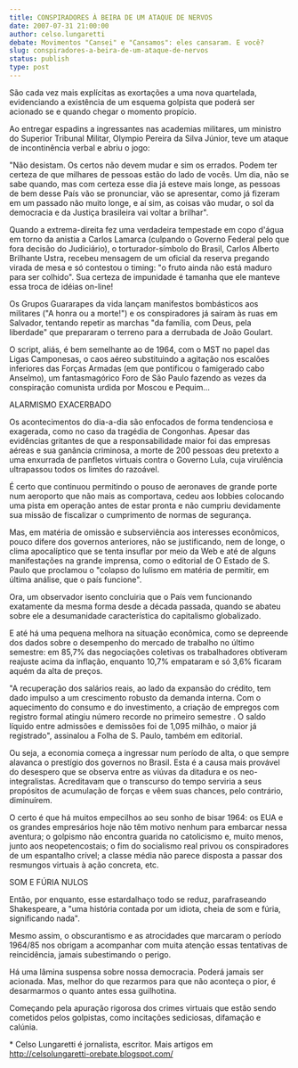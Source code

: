 ```yaml
---
title: CONSPIRADORES À BEIRA DE UM ATAQUE DE NERVOS
date: 2007-07-31 21:00:00
author: celso.lungaretti
debate: Movimentos "Cansei" e "Cansamos": eles cansaram. E você?
slug: conspiradores-a-beira-de-um-ataque-de-nervos
status: publish 
type: post
---
```


São cada vez mais explícitas as exortações a uma nova quartelada, evidenciando a existência de um esquema golpista que poderá ser acionado se e quando chegar o momento propício.  

  

Ao entregar espadins a ingressantes nas academias militares, um ministro do Superior Tribunal Militar, Olympio Pereira da Silva Júnior, teve um ataque de incontinência verbal e abriu o jogo:   

"Não desistam. Os certos não devem mudar e sim os errados. Podem ter certeza de que milhares de pessoas estão do lado de vocês. Um dia, não se sabe quando, mas com certeza esse dia já esteve mais longe, as pessoas de bem desse País vão se pronunciar, vão se apresentar, como já fizeram em um passado não muito longe, e aí sim, as coisas vão mudar, o sol da democracia e da Justiça brasileira vai voltar a brilhar".  

  

Quando a extrema-direita fez uma verdadeira tempestade em copo d'água em torno da anistia a Carlos Lamarca (culpando o Governo Federal pelo que fora decisão do Judiciário), o torturador-símbolo do Brasil, Carlos Alberto Brilhante Ustra, recebeu mensagem de um oficial da reserva pregando virada de mesa e só contestou o timing: "o fruto ainda não está maduro para ser colhido". Sua certeza de impunidade é tamanha que ele manteve essa troca de idéias on-line!  

  

Os Grupos Guararapes da vida lançam manifestos bombásticos aos militares ("A honra ou a morte!") e os conspiradores já saíram às ruas em Salvador, tentando repetir as marchas "da família, com Deus, pela liberdade" que prepararam o terreno para a derrubada de João Goulart.  

  

O script, aliás, é bem semelhante ao de 1964, com o MST no papel das Ligas Camponesas, o caos aéreo substituindo a agitação nos escalões inferiores das Forças Armadas (em que pontificou o famigerado cabo Anselmo), um fantasmagórico Foro de São Paulo fazendo as vezes da conspiração comunista urdida por Moscou e Pequim...  

  

ALARMISMO EXACERBADO   

  

Os acontecimentos do dia-a-dia são enfocados de forma tendenciosa e exagerada, como no caso da tragédia de Congonhas. Apesar das evidências gritantes de que a responsabilidade maior foi das empresas aéreas e sua ganância criminosa, a morte de 200 pessoas deu pretexto a uma enxurrada de panfletos virtuais contra o Governo Lula, cuja virulência ultrapassou todos os limites do razoável.   

  

É certo que continuou permitindo o pouso de aeronaves de grande porte num aeroporto que não mais as comportava, cedeu aos lobbies colocando uma pista em operação antes de estar pronta e não cumpriu devidamente sua missão de fiscalizar o cumprimento de normas de segurança.   

  

Mas, em matéria de omissão e subserviência aos interesses econômicos, pouco difere dos governos anteriores, não se justificando, nem de longe, o clima apocalíptico que se tenta insuflar por meio da Web e até de alguns manifestações na grande imprensa, como o editorial de O Estado de S. Paulo que proclamou o "colapso do lulismo em matéria de permitir, em última análise, que o país funcione".   

  

Ora, um observador isento concluiria que o País vem funcionando exatamente da mesma forma desde a década passada, quando se abateu sobre ele a desumanidade característica do capitalismo globalizado.  

  

E até há uma pequena melhora na situação econômica, como se depreende dos dados sobre o desempenho do mercado de trabalho no último semestre: em 85,7% das negociações coletivas os trabalhadores obtiveram reajuste acima da inflação, enquanto 10,7% empataram e só 3,6% ficaram aquém da alta de preços.  

  

"A recuperação dos salários reais, ao lado da expansão do crédito, tem dado impulso a um crescimento robusto da demanda interna. Com o aquecimento do consumo e do investimento, a criação de empregos com registro formal atingiu número recorde no primeiro semestre . O saldo líquido entre admissões e demissões foi de 1,095 milhão, o maior já registrado", assinalou a Folha de S. Paulo, também em editorial.  

  

Ou seja, a economia começa a ingressar num período de alta, o que sempre alavanca o prestígio dos governos no Brasil. Esta é a causa mais provável do desespero que se observa entre as viúvas da ditadura e os neo-integralistas. Acreditavam que o transcurso do tempo serviria a seus propósitos de acumulação de forças e vêem suas chances, pelo contrário, diminuírem.   

  

O certo é que há muitos empecilhos ao seu sonho de bisar 1964: os EUA e os grandes empresários hoje não têm motivo nenhum para embarcar nessa aventura; o golpismo não encontra guarida no catolicismo e, muito menos, junto aos neopetencostais; o fim do socialismo real privou os conspiradores de um espantalho crível; a classe média não parece disposta a passar dos resmungos virtuais à ação concreta, etc.  

  

SOM E FÚRIA NULOS  

  

Então, por enquanto, esse estardalhaço todo se reduz, parafraseando Shakespeare, a "uma história contada por um idiota, cheia de som e fúria, significando nada".   

  

Mesmo assim, o obscurantismo e as atrocidades que marcaram o período 1964/85 nos obrigam a acompanhar com muita atenção essas tentativas de reincidência, jamais subestimando o perigo.   

  

Há uma lâmina suspensa sobre nossa democracia. Poderá jamais ser acionada. Mas, melhor do que rezarmos para que não aconteça o pior, é desarmarmos o quanto antes essa guilhotina.  

  

Começando pela apuração rigorosa dos crimes virtuais que estão sendo cometidos pelos golpistas, como incitações sediciosas, difamação e calúnia.  

  

\* Celso Lungaretti é jornalista, escritor. Mais artigos em http://celsolungaretti-orebate.blogspot.com/

